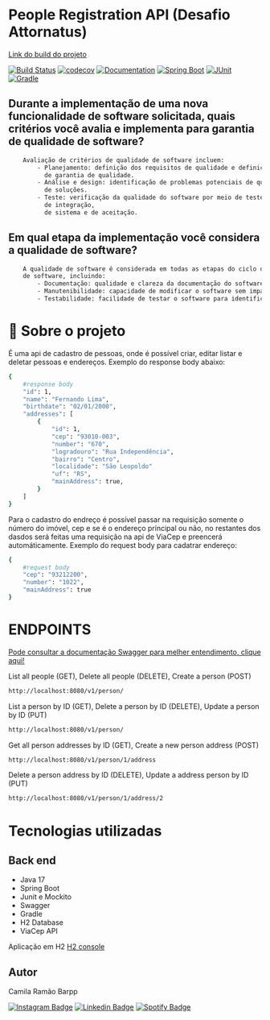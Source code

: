 # People Registration API (Desafio Attornatus)

[Link do build do projeto](https://app.travis-ci.com/github/camilabarpp/people-registration)

[![Build Status](https://app.travis-ci.com/camilabarpp/people-registration.svg?branch=master)](https://app.travis-ci.com/camilabarpp/people-registration)
[![codecov](https://codecov.io/github/camilabarpp/people-registration/branch/master/graph/badge.svg?token=IMSTHUY2IM)](https://codecov.io/github/camilabarpp/people-registration)
[![Documentation](https://img.shields.io/badge/Documentation-yes-darkgreen.svg)](http://localhost:8080/swagger-ui/index.html#/)
[![Spring Boot](https://img.shields.io/badge/Spring%20Boot-2.5.6-blue.svg)](https://spring.io/projects/spring-boot)
[![JUnit](https://img.shields.io/badge/JUnit-5.9.0-green.svg)](https://junit.org/junit5/)
[![Gradle](https://img.shields.io/badge/Gradle-7.6-red.svg)](https://gradle.org/)


## Durante a implementação de uma nova funcionalidade de software solicitada, quais critérios você avalia e implementa para garantia de qualidade de software?
```bash
    Avaliação de critérios de qualidade de software incluem:
        - Planejamento: definição dos requisitos de qualidade e definição de uma estratégia
          de garantia de qualidade.
        - Análise e design: identificação de problemas potenciais de qualidade e implementação
          de soluções.
        - Teste: verificação da qualidade do software por meio de testes unitários, 
          de integração, 
          de sistema e de aceitação.

```

## Em qual etapa da implementação você considera a qualidade de software?
```bash
    A qualidade de software é considerada em todas as etapas do ciclo de vida de desenvolvimento
    de software, incluindo:
        - Documentação: qualidade e clareza da documentação do software.
        - Manutenibilidade: capacidade de modificar o software sem impactar outras partes.
        - Testabilidade: facilidade de testar o software para identificar falhas.
```

# 🚀 Sobre o projeto
É uma api de cadastro de pessoas, onde é possível criar, editar listar e deletar pessoas e endereços. Exemplo do response body abaixo:

```bash
{
    #response body
    "id": 1,
    "name": "Fernando Lima",
    "birthdate": "02/01/2000",
    "addresses": [
        {
            "id": 1,
            "cep": "93010-003",
            "number": "670",
            "logradouro": "Rua Independência",
            "bairro": "Centro",
            "localidade": "São Leopoldo"
            "uf": "RS",
            "mainAddress": true,
        }
    ]
}
```
Para o cadastro do endreço é possível passar na requisição somente o número do imóvel, cep e se é o endereço príncipal ou não, no restantes dos dasdos será feitas uma requisição na api de ViaCep e preencerá automáticamente. Exemplo do request body para cadatrar endereço:

```bash
{
    #request body
    "cep": "93212200",
    "number": "1022",
    "mainAddress": true
}
```
# ****ENDPOINTS****

[Pode consultar a documentação Swagger para melher entendimento, clique aqui!](http://localhost:8080/swagger-ui/index.html#/)


List all people (GET), Delete all people (DELETE), Create a person (POST)
```bash 
http://localhost:8080/v1/person/
```
List a person by ID (GET), Delete a person by ID (DELETE), Update a person by ID (PUT)
```bash 
http://localhost:8080/v1/person/
```
Get all person addresses by ID (GET), Create a new person address (POST)
```bash 
http://localhost:8080/v1/person/1/address
```
Delete a person address by ID (DELETE), Update a address person by ID (PUT)
```bash 
http://localhost:8080/v1/person/1/address/2
```
# Tecnologias utilizadas
## Back end
- Java 17
- Spring Boot
- Junit e Mockito
- Swagger
- Gradle
- H2 Database
- ViaCep API

Aplicação em H2
[H2 console](http://localhost:8080/h2-console/)

## Autor

Camila Ramão Barpp


[![Instagram Badge](https://img.shields.io/badge/-instagram-red?style=for-the-badge&logo=instagram&logoColor=white&link=https://github.com/camilabarpp)](https://www.instagram.com/camilabarpp/)
[![Linkedin Badge](https://img.shields.io/badge/-Linkedin-blue?style=for-the-badge&logo=Linkedin&logoColor=white&link=https://github.com/camilabarpp)](https://www.linkedin.com/in/camilabarpp/)
[![Spotify Badge](https://img.shields.io/badge/-Spotify-3bb34b?style=for-the-badge&logo=Spotify&logoColor=161f16&link=https://github.com/camilabarpp)](https://open.spotify.com/user/21o2si6ombl5lygoggs5m6bsy)


